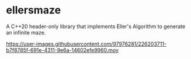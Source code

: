 # ellersmaze
A C++20 header-only library that implements Eller's Algorithm to generate an infinite maze.


https://user-images.githubusercontent.com/97976281/226203711-b7f8785f-691e-4311-9e6a-14602efe9960.mov

